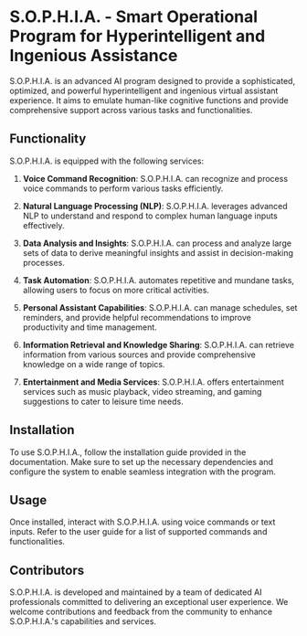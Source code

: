 # S.O.P.H.I.A. - Smart Operational Program for Hyperintelligent and Ingenious Assistance

S.O.P.H.I.A. is an advanced AI program designed to provide a sophisticated, optimized, and powerful hyperintelligent and ingenious virtual assistant experience. It aims to emulate human-like cognitive functions and provide comprehensive support across various tasks and functionalities.

## Functionality

S.O.P.H.I.A. is equipped with the following services:

1. **Voice Command Recognition**: S.O.P.H.I.A. can recognize and process voice commands to perform various tasks efficiently.

2. **Natural Language Processing (NLP)**: S.O.P.H.I.A. leverages advanced NLP to understand and respond to complex human language inputs effectively.

3. **Data Analysis and Insights**: S.O.P.H.I.A. can process and analyze large sets of data to derive meaningful insights and assist in decision-making processes.

4. **Task Automation**: S.O.P.H.I.A. automates repetitive and mundane tasks, allowing users to focus on more critical activities.

5. **Personal Assistant Capabilities**: S.O.P.H.I.A. can manage schedules, set reminders, and provide helpful recommendations to improve productivity and time management.

6. **Information Retrieval and Knowledge Sharing**: S.O.P.H.I.A. can retrieve information from various sources and provide comprehensive knowledge on a wide range of topics.

7. **Entertainment and Media Services**: S.O.P.H.I.A. offers entertainment services such as music playback, video streaming, and gaming suggestions to cater to leisure time needs.

## Installation

To use S.O.P.H.I.A., follow the installation guide provided in the documentation. Make sure to set up the necessary dependencies and configure the system to enable seamless integration with the program.

## Usage

Once installed, interact with S.O.P.H.I.A. using voice commands or text inputs. Refer to the user guide for a list of supported commands and functionalities.

## Contributors

S.O.P.H.I.A. is developed and maintained by a team of dedicated AI professionals committed to delivering an exceptional user experience. We welcome contributions and feedback from the community to enhance S.O.P.H.I.A.'s capabilities and services.
